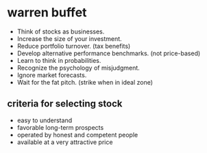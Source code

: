 # warren buffet

* Think of stocks as businesses.
* Increase the size of your investment.
* Reduce portfolio turnover. (tax benefits)
* Develop alternative performance benchmarks. (not price-based)
* Learn to think in probabilities.
* Recognize the psychology of misjudgment.
* Ignore market forecasts.
* Wait for the fat pitch. (strike when in ideal zone)

## criteria for selecting stock

* easy to understand
* favorable long-term prospects
* operated by honest and competent people
* available at a very attractive price
